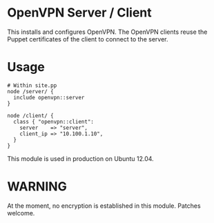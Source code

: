 OpenVPN Server / Client
=======================

This installs and configures OpenVPN. The OpenVPN clients reuse the Puppet certificates of the client to connect to the server.

Usage
=====

    # Within site.pp
    node /server/ {
      include openvpn::server
    }

    node /client/ {
      class { "openvpn::client":
        server    => "server",
        client_ip => "10.100.1.10",
      }
    }

This module is used in production on Ubuntu 12.04.

WARNING
=======

At the moment, no encryption is established in this module. Patches welcome.
